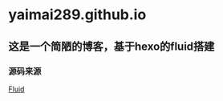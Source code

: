 # yaimai289.github.io

## 这是一个简陋的博客，基于hexo的fluid搭建

### 源码来源

[Fluid](https://github.com/fluid-dev, "点击跳转")
